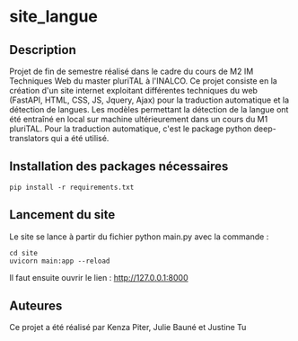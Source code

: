 # site_langue

## Description
Projet de fin de semestre réalisé dans le cadre du cours de M2 IM Techniques Web du master pluriTAL à l'INALCO. Ce projet consiste en la création d'un site internet exploitant différentes techniques du web (FastAPI, HTML, CSS, JS, Jquery, Ajax) pour la traduction automatique et la détection de langues. Les modèles permettant la détection de la langue ont été entraîné en local sur machine ultérieurement dans un cours du M1 pluriTAL. Pour la traduction automatique, c'est le package python deep-translators qui a été utilisé.

## Installation des packages nécessaires
```
pip install -r requirements.txt
```

## Lancement du site
Le site se lance à partir du fichier python main.py avec la commande : 

```
cd site
uvicorn main:app --reload
```

Il faut ensuite ouvrir le lien : http://127.0.0.1:8000

## Auteures
Ce projet a été réalisé par Kenza Piter, Julie Bauné et Justine Tu